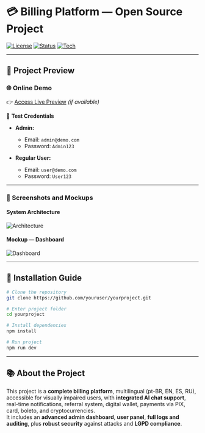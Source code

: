 # 💳 Billing Platform — Open Source Project

[![License](https://img.shields.io/badge/license-MIT-green)](LICENSE)
[![Status](https://img.shields.io/badge/status-in%20development-yellow)]()
[![Tech](https://img.shields.io/badge/stack-React%20%7C%20Node%20%7C%20Postgres-blue)]()

---

## 🚀 Project Preview

### 🌐 Online Demo
👉 [Access Live Preview](https://yourdomain.com) *(if available)*

🔑 **Test Credentials**  
- **Admin:**  
  - Email: `admin@demo.com`  
  - Password: `Admin123`  

- **Regular User:**  
  - Email: `user@demo.com`  
  - Password: `User123`  

---

### 📸 Screenshots and Mockups

#### System Architecture
![Architecture](./docs/images/architecture.png)

#### Mockup — Dashboard
![Dashboard](./docs/images/dashboard.png)

---

## 📖 Installation Guide

```bash
# Clone the repository
git clone https://github.com/youruser/yourproject.git

# Enter project folder
cd yourproject

# Install dependencies
npm install

# Run project
npm run dev
```

---

## 📚 About the Project

This project is a **complete billing platform**, multilingual (pt-BR, EN, ES, RU), accessible for visually impaired users, with **integrated AI chat support**, real-time notifications, referral system, digital wallet, payments via PIX, card, boleto, and cryptocurrencies.  
It includes an **advanced admin dashboard**, **user panel**, **full logs and auditing**, plus **robust security** against attacks and **LGPD compliance**.  
